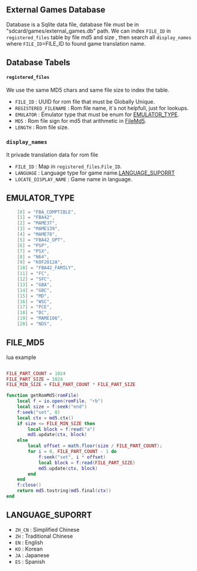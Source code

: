 

## External Games Database
Database is a Sqlite data file, database file must be in "sdcard/games/external_games.db" path. We can index `FILE_ID` in `registered_files` table by file md5 and size , then search all `display_names` where `FILE_ID`=FILE_ID to found game translation name.

## Database Tabels

#### `registered_files`
We use the same MD5 chars and same file size to index the table.

- `FILE_ID` : UUID for rom file that must be Globally Unique.
- `REGISTERED_FILENAME` : Rom file name, it`s not helpfull, just for lookups.
- `EMULATOR` : Emulator type that must be enum for [EMULATOR_TYPE](#EMULATOR_TYPE).
- `MD5` : Rom file sign for md5 that arithmetic in [FileMd5](#FILE_MD5).
- `LENGTH` : Rom file size.


### `display_names`
It privade translation data for rom file

- `FILE_ID` : Map in `registered_files`.`File_ID`.
- `LANGUAGE` : Language type for game name.[LANGUAGE_SUPORRT](#LANGUAGE_SUPPORT)
- `LOCATE_DISPLAY_NAME` : Game name in language.


## EMULATOR_TYPE
``` lua
    [0] = "FBA_COMPTIBLE",
    [1] = "FBA42",
    [2] = "MAME37",
    [3] = "MAME139",
    [4] = "MAME78",
    [5] = "FBA42_OPT",
    [6] = "PSP",
    [7] = "PSX",
    [8] = "N64",
    [9] = "KOF2012A",
    [10] = "FBA42_FAMILY",
    [11] = "FC",
    [12] = "SFC",
    [13] = "GBA",
    [14] = "GBC",
    [15] = "MD",
    [16] = "WSC",
    [17] = "PCE",
    [18] = "DC",
    [19] = "MAME106",
    [20] = "NDS",

```


## FILE_MD5
lua example 
``` lua

FILE_PART_COUNT = 1024
FILE_PART_SIZE = 1024
FILE_MIN_SIZE = FILE_PART_COUNT * FILE_PART_SIZE

function getRomMd5(romFile)
    local f = io.open(romFile, "rb")
    local size = f:seek("end")
    f:seek("set", 0)
    local ctx = md5.ctx()
    if size <= FILE_MIN_SIZE then
        local block = f:read("a")
        md5.update(ctx, block)
    else
        local offset = math.floor(size / FILE_PART_COUNT);
        for i = 0, FILE_PART_COUNT - 1 do
            f:seek("set", i * offset)
            local block = f:read(FILE_PART_SIZE)
            md5.update(ctx, block)
        end
    end
    f:close()
    return md5.tostring(md5.final(ctx))
end
```

## LANGUAGE_SUPORRT
- `ZH_CN` : Simplified Chinese
- `ZH` : Traditional Chinese
- `EN` : English
- `KO` : Korean
- `JA` : Japanese
- `ES` : Spanish